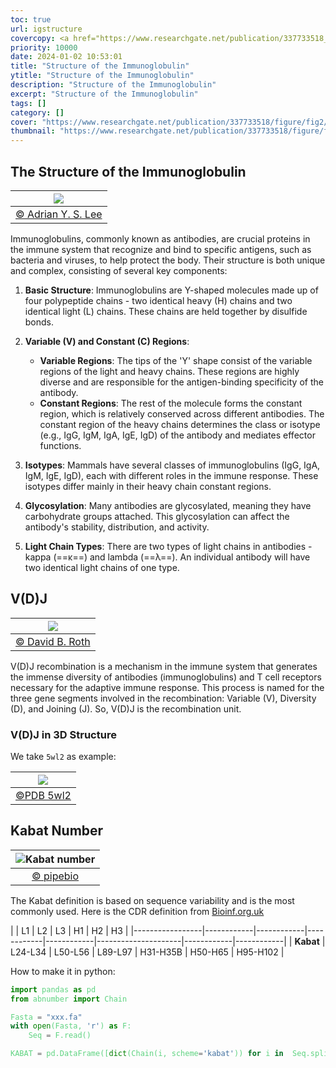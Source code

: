```yaml
---
toc: true
url: igstructure
covercopy: <a href="https://www.researchgate.net/publication/337733518_Quantitative_Mass_Spectrometric_Analysis_of_Autoantibodies_as_a_Paradigm_Shift_in_Autoimmune_Serology">© Adrian Y. S. Lee</a>
priority: 10000
date: 2024-01-02 10:53:01
title: "Structure of the Immunoglobulin"
ytitle: "Structure of the Immunoglobulin"
description: "Structure of the Immunoglobulin"
excerpt: "Structure of the Immunoglobulin"
tags: []
category: []
cover: "https://www.researchgate.net/publication/337733518/figure/fig2/AS:832370903097347@1575464096611/Basic-structure-of-an-IgG-antibody-The-IgG-antibody-is-made-out-of-variable-V-and.png"
thumbnail: "https://www.researchgate.net/publication/337733518/figure/fig2/AS:832370903097347@1575464096611/Basic-structure-of-an-IgG-antibody-The-IgG-antibody-is-made-out-of-variable-V-and.png"
---
```


## The Structure of the Immunoglobulin

|![](https://www.researchgate.net/publication/337733518/figure/fig2/AS:832370903097347@1575464096611/Basic-structure-of-an-IgG-antibody-The-IgG-antibody-is-made-out-of-variable-V-and.png)|
|:-:|
|[© Adrian Y. S. Lee](https://www.researchgate.net/publication/337733518_Quantitative_Mass_Spectrometric_Analysis_of_Autoantibodies_as_a_Paradigm_Shift_in_Autoimmune_Serology)|

Immunoglobulins, commonly known as antibodies, are crucial proteins in the immune system that recognize and bind to specific antigens, such as bacteria and viruses, to help protect the body. Their structure is both unique and complex, consisting of several key components:

1. **Basic Structure**: Immunoglobulins are Y-shaped molecules made up of four polypeptide chains - two identical heavy (H) chains and two identical light (L) chains. These chains are held together by disulfide bonds.

2. **Variable (V) and Constant (C) Regions**:
   - **Variable Regions**: The tips of the 'Y' shape consist of the variable regions of the light and heavy chains. These regions are highly diverse and are responsible for the antigen-binding specificity of the antibody.
   - **Constant Regions**: The rest of the molecule forms the constant region, which is relatively conserved across different antibodies. The constant region of the heavy chains determines the class or isotype (e.g., IgG, IgM, IgA, IgE, IgD) of the antibody and mediates effector functions.

3. **Isotypes**: Mammals have several classes of immunoglobulins (IgG, IgA, IgM, IgE, IgD), each with different roles in the immune response. These isotypes differ mainly in their heavy chain constant regions.

4. **Glycosylation**: Many antibodies are glycosylated, meaning they have carbohydrate groups attached. This glycosylation can affect the antibody's stability, distribution, and activity.

5. **Light Chain Types**: There are two types of light chains in antibodies - kappa (==κ==) and lambda (==λ==). An individual antibody will have two identical light chains of one type.

## V(D)J

|![](https://www.ncbi.nlm.nih.gov/pmc/articles/PMC5089068/bin/nihms-673138-f0001.jpg)|
|:-:|
|[© David B. Roth](https://www.ncbi.nlm.nih.gov/pmc/articles/PMC5089068/)|

V(D)J recombination is a mechanism in the immune system that generates the immense diversity of antibodies (immunoglobulins) and T cell receptors necessary for the adaptive immune response. This process is named for the three gene segments involved in the recombination: Variable (V), Diversity (D), and Joining (J). So, V(D)J is the recombination unit.

### V(D)J in 3D Structure

We take `5wl2` as example:

|![](https://cdn.rcsb.org/images/structures/5wl2_assembly-1.jpeg)|
|:-:|
|[©PDB 5wl2](https://www.rcsb.org/structure/5wl2)|



## Kabat Number

|![Kabat number](https://assets-global.website-files.com/628cfd01406f3f5bb9c8477d/63821c6283c0cdf36d5289da_Antibody-numbering-IMGT-Kabat-Chothia.png)|
|:-:|
|[© pipebio](https://pipebio.com/blog/antibody-numbering)|


The Kabat definition is based on sequence variability and is the most commonly used. Here is the CDR definition from [Bioinf.org.uk](http://www.bioinf.org.uk/abs/info.html
)

|                 | L1         | L2         | L3         | H1         | H2         | H3         |
|-----------------|------------|------------|------------|------------|---------------------|------------|------------|
| **Kabat**       | L24-L34    | L50-L56    | L89-L97    | H31-H35B   | H50-H65    | H95-H102   |



How to make it in python:

```python
import pandas as pd
from abnumber import Chain

Fasta = "xxx.fa"
with open(Fasta, 'r') as F:
    Seq = F.read()

KABAT = pd.DataFrame([dict(Chain(i, scheme='kabat')) for i in  Seq.split('\n')[:-2] if ">" not in i])
```

<style>
pre {
  background-color:#38393d;
  color: #5fd381;
}
</style>
